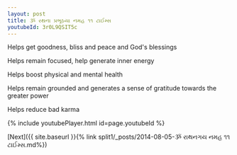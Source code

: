 ```yaml
---
layout: post
title: ૐ રથના પ્રભૂઠયા નમહ ૧૧ ટાઈમ્સ
youtubeId: 3r0L9QSIT5c
---
```

 
 
Helps get goodness, bliss and peace and God's blessings
 
Helps remain focused, help generate inner energy 
 
Helps boost physical and mental health 
 
Helps remain grounded and generates a sense of gratitude towards the greater power 
 
Helps reduce bad karma
 
 
 
 


{% include youtubePlayer.html id=page.youtubeId %}
 
[Next]({{ site.baseurl }}{% link  split1/_posts/2014-08-05-ૐ રાથનગય નમહ ૧૧ ટાઈમ્સ.md%})
 
